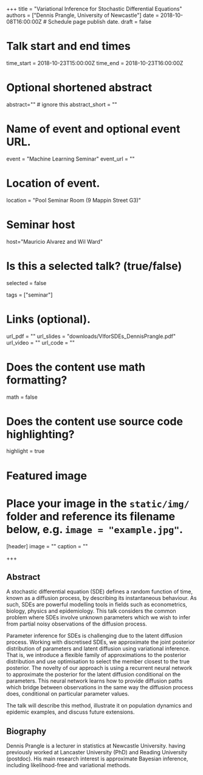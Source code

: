 +++
title = "Variational Inference for Stochastic Differential Equations"
authors = ["Dennis Prangle, University of Newcastle"]
date = 2018-10-08T16:00:00Z  # Schedule page publish date.
draft = false

# Talk start and end times
time_start = 2018-10-23T15:00:00Z
time_end = 2018-10-23T16:00:00Z

# Optional shortened abstract
abstract="" # ignore this
abstract_short = ""

# Name of event and optional event URL.
event = "Machine Learning Seminar"
event_url = ""

# Location of event.
location = "Pool Seminar Room (9 Mappin Street G3)"

# Seminar host
host="Mauricio Alvarez and Wil Ward"

# Is this a selected talk? (true/false)
selected = false

tags = ["seminar"]

# Links (optional).
url_pdf = ""
url_slides = "downloads/VIforSDEs_DennisPrangle.pdf"
url_video = ""
url_code = ""

# Does the content use math formatting?
math = false

# Does the content use source code highlighting?
highlight = true

# Featured image
# Place your image in the `static/img/` folder and reference its filename below, e.g. `image = "example.jpg"`.
[header]
image = ""
caption = ""

+++

## Abstract

A stochastic differential equation (SDE) defines a random function of
time, known as a diffusion process, by describing its instantaneous
behaviour. As such, SDEs are powerful modelling tools in fields such as
econometrics, biology, physics and epidemiology. This talk considers the
common problem where SDEs involve unknown parameters which we wish to
infer from partial noisy observations of the diffusion process.

Parameter inference for SDEs is challenging due to the latent diffusion
process. Working with discretised SDEs, we approximate the joint
posterior distribution of parameters and latent diffusion using
variational inference. That is, we introduce a flexible family of
approximations to the posterior distribution and use optimisation to
select the member closest to the true posterior. The novelty of our
approach is using a recurrent neural network to approximate the
posterior for the latent diffusion conditional on the parameters. This
neural network learns how to provide diffusion paths which bridge
between observations in the same way the diffusion process does,
conditional on particular parameter values.

The talk will describe this method, illustrate it on population dynamics
and epidemic examples, and discuss future extensions.

## Biography

Dennis Prangle is a lecturer in statistics at Newcastle University.
having previously worked at Lancaster University (PhD) and Reading
University (postdoc). His main research interest is approximate Bayesian
inference, including likelihood-free and variational methods.
